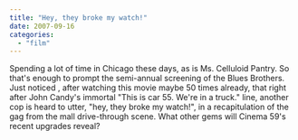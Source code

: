 ```yaml
---
title: "Hey, they broke my watch!"
date: 2007-09-16
categories: 
  - "film"
---
```


Spending a lot of time in Chicago these days, as is Ms. Celluloid Pantry. So that's enough to prompt the semi-annual screening of the Blues Brothers. Just noticed , after watching this movie maybe 50 times already, that right after John Candy's immortal "This is car 55. We're in a truck." line, another cop is heard to utter, "hey, they broke my watch!", in a recapitulation of the gag from the mall drive-through scene. What other gems will Cinema 59's recent upgrades reveal?
